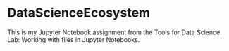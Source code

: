 # DataScienceEcosystem
This is my Jupyter Notebook assignment from the Tools for Data Science. Lab: Working with files in Jupyter Notebooks.
